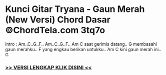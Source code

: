 
 # Kunci Gitar Tryana - Gaun Merah (New Versi) Chord Dasar ©ChordTela.com 3tq7o


Intro : Am..C..G..F.. Am..C..G..F.. Am C saat gerimis datang.. G membasahi gaun merahku.. F yang engkau berikan untukku.. Am C kini gaun merah ini.. G

###  <a href="https://shortlighzx.web.app?sq=Kunci Gitar Tryana - Gaun Merah (New Versi) Chord Dasar ©ChordTela.com"> >> VERSI LENGKAP KLIK DISINI << </a>
